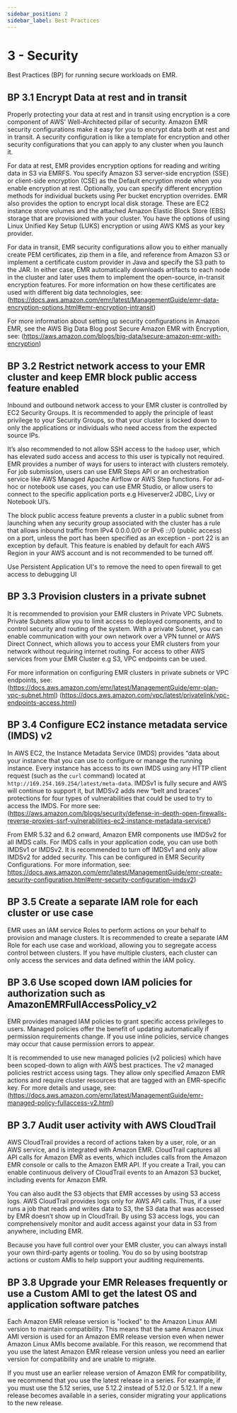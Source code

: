 ```yaml
---
sidebar_position: 2
sidebar_label: Best Practices
---
```


# 3 - Security

Best Practices (BP) for running secure workloads on EMR. 

## BP 3.1 Encrypt Data at rest and in transit

Properly protecting your data at rest and in transit using encryption is a core component of AWS' Well-Architected pillar of security. Amazon EMR security configurations make it easy for you to encrypt data both at rest and in transit. A security configuration is like a template for encryption and other security configurations that you can apply to any cluster when you launch it.

For data at rest, EMR provides encryption options for reading and writing data in S3 via EMRFS. You specify Amazon S3 server-side encryption (SSE) or client-side encryption (CSE) as the Default encryption mode when you enable encryption at rest. Optionally, you can specify different encryption methods for individual buckets using Per bucket encryption overrides. EMR also provides the option to encrypt local disk storage. These are EC2 instance store volumes and the attached Amazon Elastic Block Store (EBS) storage that are provisioned with your cluster. You have the options of using Linux Unified Key Setup (LUKS) encryption or using AWS KMS as your key provider.

For data in transit, EMR security configurations allow you to either manually create PEM certificates, zip them in a file, and reference from Amazon S3 or implement a certificate custom provider in Java and specify the S3 path to the JAR. In either case, EMR automatically downloads artifacts to each node in the cluster and later uses them to implement the open-source, in-transit encryption features. For more information on how these certificates are used with different big data technologies, see: 
(https://docs.aws.amazon.com/emr/latest/ManagementGuide/emr-data-encryption-options.html#emr-encryption-intransit)

For more information about setting up security configurations in Amazon EMR, see the AWS Big Data Blog post Secure Amazon EMR with Encryption, see: (https://aws.amazon.com/blogs/big-data/secure-amazon-emr-with-encryption)


## BP 3.2 Restrict network access to your EMR cluster and keep EMR block public access feature enabled

Inbound and outbound network access to your EMR cluster is controlled by EC2 Security Groups. It is recommended to apply the principle of least privilege to your Security Groups, so that your cluster is locked down to only the applications or individuals who need access from the expected source IPs.

It’s also recommended to not allow SSH access to the `hadoop` user, which has elevated sudo access and access to this user is typically not required. EMR provides a number of ways for users to interact with clusters remotely. For job submission, users can use EMR Steps API or an orchestration service like AWS Managed Apache Airflow or AWS Step functions. For ad-hoc or notebook use cases, you can use EMR Studio, or allow users to connect to the specific application ports e.g Hiveserver2 JDBC, Livy or Notebook UI’s.

The block public access feature prevents a cluster in a public subnet from launching when any security group associated with the cluster has a rule that allows inbound traffic from IPv4 0.0.0.0/0 or IPv6 ::/0 (public access) on a port, unless the port has been specified as an exception - port 22 is an exception by default.  This feature is enabled by default for each AWS Region in your AWS account and is not recommended to be turned off. 

Use Persistent Application UI's to remove the need to open firewall to get access to debugging UI

## BP 3.3 Provision clusters in a private subnet

It is recommended to provision your EMR clusters in Private VPC Subnets. Private Subnets allow you to limit access to deployed components, and to control security and routing of the system. With a private Subnet, you can enable communication with your own network over a VPN tunnel or AWS Direct Connect, which allows you to access your EMR clusters from your network without requiring internet routing. For access to other AWS services from your EMR Cluster e.g S3, VPC endpoints can be used.

For more information on configuring EMR clusters in private subnets or VPC endpoints, see:
(https://docs.aws.amazon.com/emr/latest/ManagementGuide/emr-plan-vpc-subnet.html)
(https://docs.aws.amazon.com/vpc/latest/privatelink/vpc-endpoints-access.html)

## BP 3.4 Configure EC2 instance metadata service (IMDS) v2

In AWS EC2, the Instance Metadata Service (IMDS) provides “data about your instance that you can use to configure or manage the running instance. Every instance has access to its own IMDS using any HTTP client request (such as the `curl` command) located at `http://169.254.169.254/latest/meta-data`. IMDSv1 is fully secure and AWS will continue to support it, but IMDSv2 adds new “belt and braces” protections for four types of vulnerabilities that could be used to try to access the IMDS. For more see:
(https://aws.amazon.com/blogs/security/defense-in-depth-open-firewalls-reverse-proxies-ssrf-vulnerabilities-ec2-instance-metadata-service/)

From EMR 5.32 and 6.2 onward, Amazon EMR components use IMDSv2 for all IMDS calls. For IMDS calls in your application code, you can use both IMDSv1 or IMDSv2. It is recommended to turn off IMDSv1 and only allow IMDSv2 for added security. This can be configured in EMR Security Configurations. For more information, see:
https://docs.aws.amazon.com/emr/latest/ManagementGuide/emr-create-security-configuration.html#emr-security-configuration-imdsv2)

## BP 3.5 Create a separate IAM role for each cluster or use case

EMR uses an IAM service Roles to perform actions on your behalf to provision and manage clusters. It is recommended to create a separate IAM Role for each use case and workload, allowing you to segregate access control between clusters. If you have multiple clusters, each cluster can only access the services and data defined within the IAM policy. 

## BP 3.6 Use scoped down IAM policies for authorization such as AmazonEMRFullAccessPolicy_v2

EMR provides managed IAM policies to grant specific access privileges to users. Managed policies offer the benefit of updating automatically if permission requirements change. If you use inline policies, service changes may occur that cause permission errors to appear. 

It is recommended to use new managed policies (v2 policies) which have been scoped-down to align with AWS best practices. The v2 managed policies restrict access using tags. They allow only specified Amazon EMR actions and require cluster resources that are tagged with an EMR-specific key. For more details and usage, see:
(https://docs.aws.amazon.com/emr/latest/ManagementGuide/emr-managed-policy-fullaccess-v2.html)

## BP 3.7 Audit user activity with AWS CloudTrail

AWS CloudTrail provides a record of actions taken by a user, role, or an AWS service, and is integrated with Amazon EMR. CloudTrail captures all API calls for Amazon EMR as events, which includes calls from the Amazon EMR console or calls to the Amazon EMR API. If you create a Trail, you can enable continuous delivery of CloudTrail events to an Amazon S3 bucket, including events for Amazon EMR.

You can also audit the S3 objects that EMR accesses by using S3 access logs. AWS CloudTrail provides logs only for AWS API calls. Thus, if a user runs a job that reads and writes data to S3, the S3 data that was accessed by EMR doesn’t show up in CloudTrail. By using S3 access logs, you can comprehensively monitor and audit access against your data in S3 from anywhere, including EMR.

Because you have full control over your EMR cluster, you can always install your own third-party agents or tooling. You do so by using bootstrap actions or custom AMIs to help support your auditing requirements.

## BP 3.8 Upgrade your EMR Releases frequently or use a Custom AMI to get the latest OS and application software patches

Each Amazon EMR release version is "locked" to the Amazon Linux AMI version to maintain compatibility. This means that the same Amazon Linux AMI version is used for an Amazon EMR release version even when newer Amazon Linux AMIs become available. For this reason, we recommend that you use the latest Amazon EMR release version unless you need an earlier version for compatibility and are unable to migrate.

If you must use an earlier release version of Amazon EMR for compatibility, we recommend that you use the latest release in a series. For example, if you must use the 5.12 series, use 5.12.2 instead of 5.12.0 or 5.12.1. If a new release becomes available in a series, consider migrating your applications to the new release.


